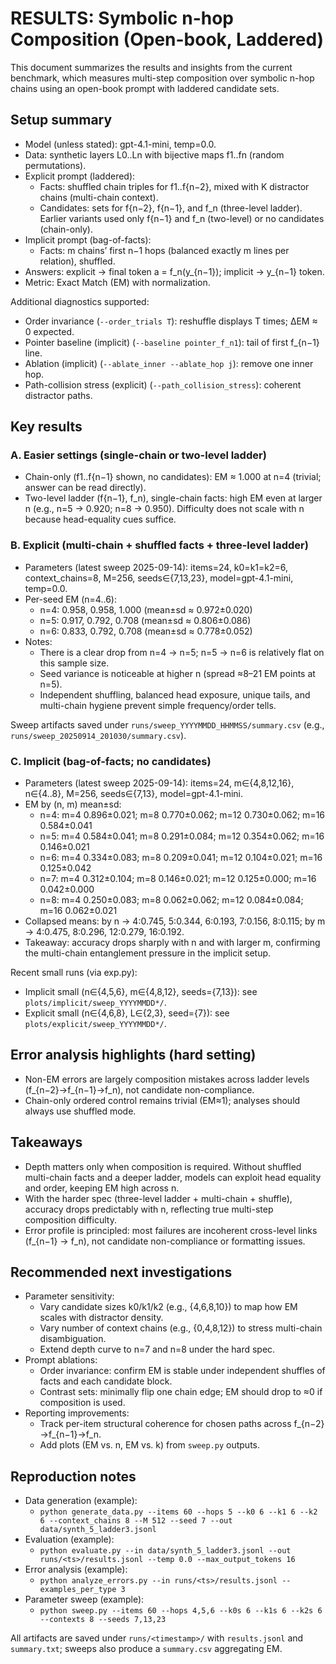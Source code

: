 # RESULTS: Symbolic n-hop Composition (Open-book, Laddered)

This document summarizes the results and insights from the current benchmark, which measures multi-step composition over symbolic n-hop chains using an open-book prompt with laddered candidate sets.

## Setup summary
- Model (unless stated): gpt-4.1-mini, temp=0.0.
- Data: synthetic layers L0..Ln with bijective maps f1..fn (random permutations).
- Explicit prompt (laddered):
  - Facts: shuffled chain triples for f1..f{n−2}, mixed with K distractor chains (multi-chain context).
  - Candidates: sets for f{n−2}, f{n−1}, and f_n (three-level ladder). Earlier variants used only f{n−1} and f_n (two-level) or no candidates (chain-only).
- Implicit prompt (bag-of-facts):
  - Facts: m chains’ first n−1 hops (balanced exactly m lines per relation), shuffled.
- Answers: explicit → final token a = f_n(y_{n−1}); implicit → y_{n−1} token.
- Metric: Exact Match (EM) with normalization.

Additional diagnostics supported:
- Order invariance (`--order_trials T`): reshuffle displays T times; ΔEM ≈ 0 expected.
- Pointer baseline (implicit) (`--baseline pointer_f_n1`): tail of first f_{n−1} line.
- Ablation (implicit) (`--ablate_inner --ablate_hop j`): remove one inner hop.
- Path-collision stress (explicit) (`--path_collision_stress`): coherent distractor paths.

## Key results

### A. Easier settings (single-chain or two-level ladder)
- Chain-only (f1..f{n−1} shown, no candidates): EM ≈ 1.000 at n=4 (trivial; answer can be read directly).
- Two-level ladder (f{n−1}, f_n), single-chain facts: high EM even at larger n (e.g., n=5 → 0.920; n=8 → 0.950). Difficulty does not scale with n because head-equality cues suffice.

### B. Explicit (multi-chain + shuffled facts + three-level ladder)
- Parameters (latest sweep 2025-09-14): items=24, k0=k1=k2=6, context_chains=8, M=256, seeds∈{7,13,23}, model=gpt-4.1-mini, temp=0.0.
- Per-seed EM (n=4..6):
  - n=4: 0.958, 0.958, 1.000 (mean±sd ≈ 0.972±0.020)
  - n=5: 0.917, 0.792, 0.708 (mean±sd ≈ 0.806±0.086)
  - n=6: 0.833, 0.792, 0.708 (mean±sd ≈ 0.778±0.052)
- Notes:
  - There is a clear drop from n=4 → n=5; n=5 → n=6 is relatively flat on this sample size.
  - Seed variance is noticeable at higher n (spread ≈8–21 EM points at n=5).
  - Independent shuffling, balanced head exposure, unique tails, and multi-chain hygiene prevent simple frequency/order tells.

Sweep artifacts saved under `runs/sweep_YYYYMMDD_HHMMSS/summary.csv` (e.g., `runs/sweep_20250914_201030/summary.csv`).

### C. Implicit (bag-of-facts; no candidates)
- Parameters (latest sweep 2025-09-14): items=24, m∈{4,8,12,16}, n∈{4..8}, M=256, seeds∈{7,13}, model=gpt-4.1-mini.
- EM by (n, m) mean±sd:
  - n=4: m=4 0.896±0.021; m=8 0.770±0.062; m=12 0.730±0.062; m=16 0.584±0.041
  - n=5: m=4 0.584±0.041; m=8 0.291±0.084; m=12 0.354±0.062; m=16 0.146±0.021
  - n=6: m=4 0.334±0.083; m=8 0.209±0.041; m=12 0.104±0.021; m=16 0.125±0.042
  - n=7: m=4 0.312±0.104; m=8 0.146±0.021; m=12 0.125±0.000; m=16 0.042±0.000
  - n=8: m=4 0.250±0.083; m=8 0.062±0.062; m=12 0.084±0.084; m=16 0.062±0.021
- Collapsed means: by n → 4:0.745, 5:0.344, 6:0.193, 7:0.156, 8:0.115; by m → 4:0.475, 8:0.296, 12:0.279, 16:0.192.
- Takeaway: accuracy drops sharply with n and with larger m, confirming the multi-chain entanglement pressure in the implicit setup.

Recent small runs (via exp.py):
- Implicit small (n∈{4,5,6}, m∈{4,8,12}, seeds={7,13}): see `plots/implicit/sweep_YYYYMMDD*/`.
- Explicit small (n∈{4,6,8}, L∈{2,3}, seed={7}): see `plots/explicit/sweep_YYYYMMDD*/`.

## Error analysis highlights (hard setting)
- Non-EM errors are largely composition mistakes across ladder levels (f_{n−2}→f_{n−1}→f_n), not candidate non-compliance.
- Chain-only ordered control remains trivial (EM≈1); analyses should always use shuffled mode.

## Takeaways
- Depth matters only when composition is required. Without shuffled multi-chain facts and a deeper ladder, models can exploit head equality and order, keeping EM high across n.
- With the harder spec (three-level ladder + multi-chain + shuffle), accuracy drops predictably with n, reflecting true multi-step composition difficulty.
- Error profile is principled: most failures are incoherent cross-level links (f_{n−1} → f_n), not candidate non-compliance or formatting issues.

## Recommended next investigations
- Parameter sensitivity:
  - Vary candidate sizes k0/k1/k2 (e.g., {4,6,8,10}) to map how EM scales with distractor density.
  - Vary number of context chains (e.g., {0,4,8,12}) to stress multi-chain disambiguation.
  - Extend depth curve to n=7 and n=8 under the hard spec.
- Prompt ablations:
  - Order invariance: confirm EM is stable under independent shuffles of facts and each candidate block.
  - Contrast sets: minimally flip one chain edge; EM should drop to ≈0 if composition is used.
- Reporting improvements:
  - Track per-item structural coherence for chosen paths across f_{n−2}→f_{n−1}→f_n.
  - Add plots (EM vs. n, EM vs. k) from `sweep.py` outputs.

## Reproduction notes
- Data generation (example):
  - `python generate_data.py --items 60 --hops 5 --k0 6 --k1 6 --k2 6 --context_chains 8 --M 512 --seed 7 --out data/synth_5_ladder3.jsonl`
- Evaluation (example):
  - `python evaluate.py --in data/synth_5_ladder3.jsonl --out runs/<ts>/results.jsonl --temp 0.0 --max_output_tokens 16`
- Error analysis (example):
  - `python analyze_errors.py --in runs/<ts>/results.jsonl --examples_per_type 3`
- Parameter sweep (example):
  - `python sweep.py --items 60 --hops 4,5,6 --k0s 6 --k1s 6 --k2s 6 --contexts 8 --seeds 7,13,23`

All artifacts are saved under `runs/<timestamp>/` with `results.jsonl` and `summary.txt`; sweeps also produce a `summary.csv` aggregating EM.

